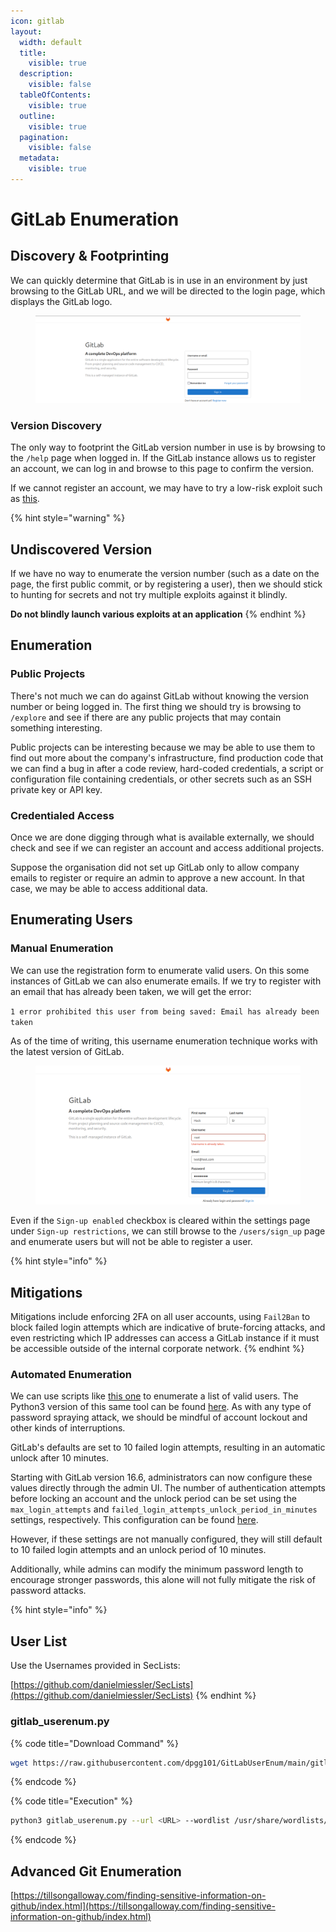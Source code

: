 ```yaml
---
icon: gitlab
layout:
  width: default
  title:
    visible: true
  description:
    visible: false
  tableOfContents:
    visible: true
  outline:
    visible: true
  pagination:
    visible: false
  metadata:
    visible: true
---
```


# GitLab Enumeration

## Discovery & Footprinting

We can quickly determine that GitLab is in use in an environment by just browsing to the GitLab URL, and we will be directed to the login page, which displays the GitLab logo.

<figure><img src="../../../.gitbook/assets/image (44).png" alt=""><figcaption></figcaption></figure>

### Version Discovery

The only way to footprint the GitLab version number in use is by browsing to the `/help` page when logged in. If the GitLab instance allows us to register an account, we can log in and browse to this page to confirm the version.

If we cannot register an account, we may have to try a low-risk exploit such as [this](https://www.exploit-db.com/exploits/49821).

{% hint style="warning" %}
## Undiscovered Version

If we have no way to enumerate the version number (such as a date on the page, the first public commit, or by registering a user), then we should stick to hunting for secrets and not try multiple exploits against it blindly.

**Do not blindly launch various exploits at an application**
{% endhint %}

## Enumeration

### Public Projects

There's not much we can do against GitLab without knowing the version number or being logged in. The first thing we should try is browsing to `/explore` and see if there are any public projects that may contain something interesting.

Public projects can be interesting because we may be able to use them to find out more about the company's infrastructure, find production code that we can find a bug in after a code review, hard-coded credentials, a script or configuration file containing credentials, or other secrets such as an SSH private key or API key.

### Credentialed Access

Once we are done digging through what is available externally, we should check and see if we can register an account and access additional projects.

Suppose the organisation did not set up GitLab only to allow company emails to register or require an admin to approve a new account. In that case, we may be able to access additional data.

## Enumerating Users

### Manual Enumeration

We can use the registration form to enumerate valid users. On this some instances of GitLab we can also enumerate emails. If we try to register with an email that has already been taken, we will get the error:&#x20;

`1 error prohibited this user from being saved: Email has already been taken`

As of the time of writing, this username enumeration technique works with the latest version of GitLab.

<figure><img src="../../../.gitbook/assets/image (45).png" alt=""><figcaption></figcaption></figure>

Even if the `Sign-up enabled` checkbox is cleared within the settings page under `Sign-up restrictions`, we can still browse to the `/users/sign_up` page and enumerate users but will not be able to register a user.

{% hint style="info" %}
## Mitigations

Mitigations include enforcing 2FA on all user accounts, using `Fail2Ban` to block failed login attempts which are indicative of brute-forcing attacks, and even restricting which IP addresses can access a GitLab instance if it must be accessible outside of the internal corporate network.
{% endhint %}

### Automated Enumeration

We can use scripts like [this one](https://www.exploit-db.com/exploits/49821) to enumerate a list of valid users. The Python3 version of this same tool can be found [here](https://github.com/dpgg101/GitLabUserEnum). As with any type of password spraying attack, we should be mindful of account lockout and other kinds of interruptions.

GitLab's defaults are set to 10 failed login attempts, resulting in an automatic unlock after 10 minutes.

Starting with GitLab version 16.6, administrators can now configure these values directly through the admin UI. The number of authentication attempts before locking an account and the unlock period can be set using the `max_login_attempts` and `failed_login_attempts_unlock_period_in_minutes` settings, respectively. This configuration can be found [here](https://gitlab.com/gitlab-org/gitlab-foss/-/blob/master/config/initializers/8_devise.rb).

However, if these settings are not manually configured, they will still default to 10 failed login attempts and an unlock period of 10 minutes.

Additionally, while admins can modify the minimum password length to encourage stronger passwords, this alone will not fully mitigate the risk of password attacks.

{% hint style="info" %}
## User List

Use the Usernames provided in SecLists:

[https://github.com/danielmiessler/SecLists](https://github.com/danielmiessler/SecLists)
{% endhint %}

### gitlab\_userenum.py

{% code title="Download Command" %}
```bash
wget https://raw.githubusercontent.com/dpgg101/GitLabUserEnum/main/gitlab_userenum.py
```
{% endcode %}

{% code title="Execution" %}
```bash
python3 gitlab_userenum.py --url <URL> --wordlist /usr/share/wordlists/<USER_LIST>
```
{% endcode %}

## Advanced Git Enumeration

[https://tillsongalloway.com/finding-sensitive-information-on-github/index.html](https://tillsongalloway.com/finding-sensitive-information-on-github/index.html)
